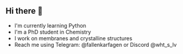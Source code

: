 ## Hi there 👋

- I'm currently learning Python
- I'm a PhD student in Chemistry
- I work on membranes and crystalline structures
- Reach me using Telegram: @fallenkarfagen or Discord @wht_s_lv

<!--
**FallenKarfagen/FallenKarfagen** is a ✨ _special_ ✨ repository because its `README.md` (this file) appears on your GitHub profile.

Here are some ideas to get you started:

- 🔭 I’m currently working on ...
- 🌱 I’m currently learning ...
- 👯 I’m looking to collaborate on ...
- 🤔 I’m looking for help with ...
- 💬 Ask me about ...
- 📫 How to reach me: ...
- 😄 Pronouns: ...
- ⚡ Fun fact: ...
-->
